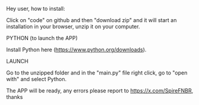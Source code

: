 Hey user, how to install:

Click on "code" on github and then "download zip" and it will start an installation in your browser, unzip it on your computer.

PYTHON (to launch the APP)

Install Python here (https://www.python.org/downloads).

LAUNCH

Go to the unzipped folder and in the "main.py" file right click, go to "open with" and select Python.

The APP will be ready, any errors please report to https://x.com/SpireFNBR, thanks